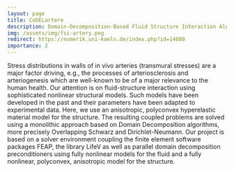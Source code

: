 ```yaml
---
layout: page
title: CoDELartere
description: Domain-Decomposition-Based Fluid Structure Interaction Algorithms for Highly Nonlinear and Anisotropic Elastic Arterial Wall Models in 3D
img: /assets/img/fsi-artery.png
redirect: https://numerik.uni-koeln.de/index.php?id=14080
importance: 2
---
```


Stress distributions in walls of in vivo arteries (transmural stresses) are a major factor driving, e.g., the processes of arteriosclerosis and arteriogenesis which are well-known to be of a major relevance to the human health. Our attention is on fluid-structure interaction using sophisticated nonlinear structural models. Such models have been developed in the past and their parameters have been adapted to experimental data. Here, we use an anisotropic, polyconvex hyperelastic material model for the structure. The resulting coupled problems are solved using a monolithic approach based on Domain Decomposition algorithms, more precisely Overlapping Schwarz and Dirichlet-Neumann. Our project is based on a solver environment coupling the finite element software packages FEAP, the library LifeV as well as parallel domain decomposition preconditioners using fully nonlinear models for the fluid and a fully nonlinear, polyconvex, anisotropic model for the structure.
